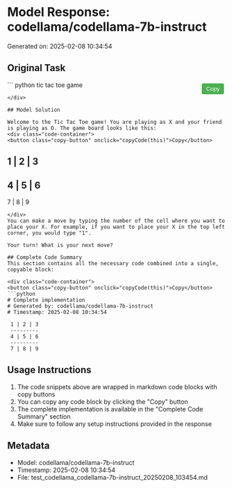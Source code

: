# Model Response: codellama/codellama-7b-instruct
Generated on: 2025-02-08 10:34:54


<style>
.copy-button {
    position: absolute;
    top: 5px;
    right: 5px;
    padding: 5px 10px;
    background-color: #4CAF50;
    color: white;
    border: none;
    border-radius: 3px;
    cursor: pointer;
    z-index: 1;
}
.code-container {
    position: relative;
    margin: 10px 0;
}
.copy-button:hover {
    background-color: #45a049;
}
.copy-button:active {
    background-color: #3d8b40;
}
</style>

<script>
function copyCode(buttonElement) {
    const codeBlock = buttonElement.parentElement.querySelector('code');
    const range = document.createRange();
    range.selectNode(codeBlock);
    window.getSelection().removeAllRanges();
    window.getSelection().addRange(range);
    try {
        document.execCommand('copy');
        buttonElement.textContent = 'Copied!';
        setTimeout(() => {
            buttonElement.textContent = 'Copy';
        }, 2000);
    } catch(e) {
        console.error('Failed to copy text:', e);
        buttonElement.textContent = 'Failed to copy';
    }
    window.getSelection().removeAllRanges();
}
</script>


## Original Task
<div class="code-container">
<button class="copy-button" onclick="copyCode(this)">Copy</button>
```
python tic tac toe game

```
</div>

## Model Solution

Welcome to the Tic Tac Toe game! You are playing as X and your friend is playing as O. The game board looks like this:
<div class="code-container">
<button class="copy-button" onclick="copyCode(this)">Copy</button>
```
 1 | 2 | 3
 ---------
 4 | 5 | 6
 ---------
 7 | 8 | 9
```
</div>
You can make a move by typing the number of the cell where you want to place your X. For example, if you want to place your X in the top left corner, you would type "1".

Your turn! What is your next move?

## Complete Code Summary
This section contains all the necessary code combined into a single, copyable block:

<div class="code-container">
<button class="copy-button" onclick="copyCode(this)">Copy</button>
```python
# Complete implementation
# Generated by: codellama/codellama-7b-instruct
# Timestamp: 2025-02-08 10:34:54

 1 | 2 | 3
 ---------
 4 | 5 | 6
 ---------
 7 | 8 | 9

```
</div>

## Usage Instructions
1. The code snippets above are wrapped in markdown code blocks with copy buttons
2. You can copy any code block by clicking the "Copy" button
3. The complete implementation is available in the "Complete Code Summary" section
4. Make sure to follow any setup instructions provided in the response

## Metadata
- Model: codellama/codellama-7b-instruct
- Timestamp: 2025-02-08 10:34:54
- File: test_codellama_codellama-7b-instruct_20250208_103454.md
